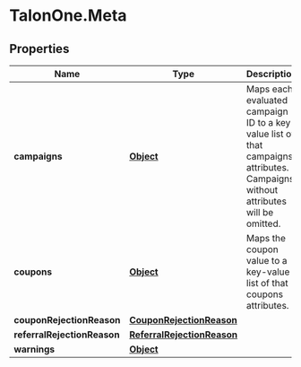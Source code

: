 # TalonOne.Meta

## Properties

Name | Type | Description | Notes
------------ | ------------- | ------------- | -------------
**campaigns** | [**Object**](.md) | Maps each evaluated campaign ID to a key-value list of that campaigns attributes. Campaigns without attributes will be omitted. | [optional] 
**coupons** | [**Object**](.md) | Maps the coupon value to a key-value list of that coupons attributes. | [optional] 
**couponRejectionReason** | [**CouponRejectionReason**](CouponRejectionReason.md) |  | [optional] 
**referralRejectionReason** | [**ReferralRejectionReason**](ReferralRejectionReason.md) |  | [optional] 
**warnings** | [**Object**](.md) |  | [optional] 


